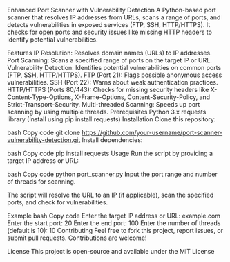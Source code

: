 Enhanced Port Scanner with Vulnerability Detection
A Python-based port scanner that resolves IP addresses from URLs, scans a range of ports, and detects vulnerabilities in exposed services (FTP, SSH, HTTP/HTTPS). It checks for open ports and security issues like missing HTTP headers to identify potential vulnerabilities.

Features
IP Resolution: Resolves domain names (URLs) to IP addresses.
Port Scanning: Scans a specified range of ports on the target IP or URL.
Vulnerability Detection: Identifies potential vulnerabilities on common ports (FTP, SSH, HTTP/HTTPS).
FTP (Port 21): Flags possible anonymous access vulnerabilities.
SSH (Port 22): Warns about weak authentication practices.
HTTP/HTTPS (Ports 80/443): Checks for missing security headers like X-Content-Type-Options, X-Frame-Options, Content-Security-Policy, and Strict-Transport-Security.
Multi-threaded Scanning: Speeds up port scanning by using multiple threads.
Prerequisites
Python 3.x
requests library (Install using pip install requests)
Installation
Clone this repository:

bash
Copy code
git clone https://github.com/your-username/port-scanner-vulnerability-detection.git
Install dependencies:

bash
Copy code
pip install requests
Usage
Run the script by providing a target IP address or URL:

bash
Copy code
python port_scanner.py
Input the port range and number of threads for scanning.

The script will resolve the URL to an IP (if applicable), scan the specified ports, and check for vulnerabilities.

Example
bash
Copy code
Enter the target IP address or URL: example.com
Enter the start port: 20
Enter the end port: 100
Enter the number of threads (default is 10): 10
Contributing
Feel free to fork this project, report issues, or submit pull requests. Contributions are welcome!

License
This project is open-source and available under the MIT License
